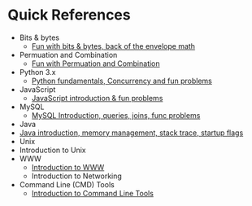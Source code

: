 # Quick References

* Bits & bytes
  * [Fun with bits & bytes, back of the envelope math](https://github.com/harishvc/quick-references/blob/master/bits-bytes/README.md)  
* Permuation and Combination  
  * [Fun with Permuation and Combination](https://github.com/harishvc/quick-references/blob/master/permutation-combination/README.md)  
* Python 3.x 
  * [Python fundamentals, Concurrency and fun problems](https://github.com/harishvc/quick-references/blob/master/python3/README.md)  
* JavaScript
  * [JavaScript introduction & fun problems](https://github.com/harishvc/quick-references/blob/master/javascript/README.md)
* MySQL
  * [MySQL Introduction, queries, joins, func problems](https://github.com/harishvc/quick-references/blob/master/mysql/README.md)
* Java
 * [Java introduction, memory management, stack trace, startup flags](https://github.com/harishvc/quick-references/blob/master/java/intro-1.md)
* Unix
 * Introduction to Unix
* WWW
  * [Introduction to WWW](https://github.com/harishvc/quick-references/blob/master/www/www-intro.md)
  * Introduction to Networking 
* Command Line (CMD) Tools
  * [Introduction to Command Line Tools](https://github.com/harishvc/quick-references/blob/master/tools/README.md)  
